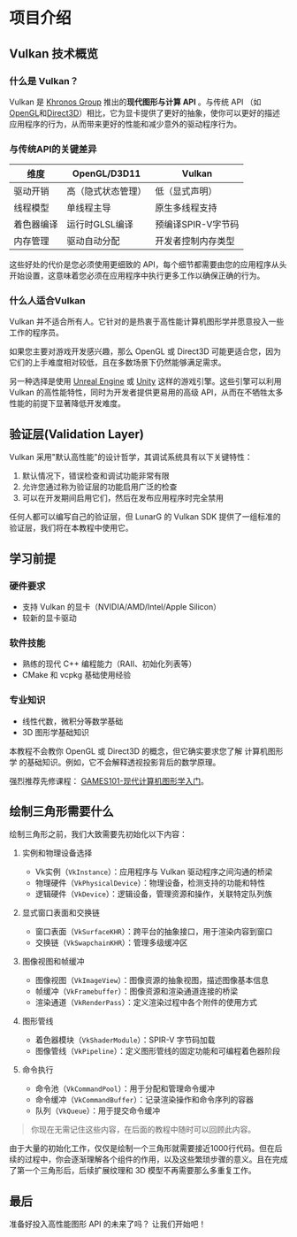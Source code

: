 # 项目介绍

## Vulkan 技术概览

### 什么是 Vulkan？

Vulkan 是 [Khronos Group](https://www.khronos.org/) 推出的**现代图形与计算 API** 。与传统 API （如[OpenGL](https://en.wikipedia.org/wiki/OpenGL)和[Direct3D](https://en.wikipedia.org/wiki/Direct3D)）相比，它为显卡提供了更好的抽象，使你可以更好的描述应用程序的行为，从而带来更好的性能和减少意外的驱动程序行为。

### 与传统API的关键差异

| 维度            | OpenGL/D3D11          | Vulkan               |
|-----------------|----------------------|----------------------|
| 驱动开销        | 高（隐式状态管理）    | 低（显式声明）      |
| 线程模型        | 单线程主导            | 原生多线程支持        |
| 着色器编译      | 运行时GLSL编译        | 预编译SPIR-V字节码    |
| 内存管理        | 驱动自动分配          | 开发者控制内存类型    |

这些好处的代价是您必须使用更细致的 API，每个细节都需要由您的应用程序从头开始设置，这意味着您必须在应用程序中执行更多工作以确保正确的行为。

### 什么人适合Vulkan

 Vulkan 并不适合所有人。它针对的是热衷于高性能计算机图形学并愿意投入一些工作的程序员。

如果您主要对游戏开发感兴趣，那么 OpenGL 或 Direct3D 可能更适合您，因为它们的上手难度相对较低，且在多数场景下仍然能够满足需求。

另一种选择是使用 [Unreal Engine](https://en.wikipedia.org/wiki/Unreal_Engine#Unreal_Engine_4) 或 [Unity](https://en.wikipedia.org/wiki/Unity_(game_engine)) 这样的游戏引擎。这些引擎可以利用 Vulkan 的高性能特性，同时为开发者提供更易用的高级 API，从而在不牺牲太多性能的前提下显著降低开发难度。

## 验证层(Validation Layer)
Vulkan 采用"默认高性能"的设计哲学，其调试系统具有以下关键特性：

1. 默认情况下，错误检查和调试功能非常有限
2. 允许您通过称为验证层的功能启用广泛的检查
3. 可以在开发期间启用它们，然后在发布应用程序时完全禁用

任何人都可以编写自己的验证层，但 LunarG 的 Vulkan SDK 提供了一组标准的验证层，我们将在本教程中使用它。


## 学习前提

### 硬件要求
- 支持 Vulkan 的显卡（NVIDIA/AMD/Intel/Apple Silicon）
- 较新的显卡驱动

### 软件技能

- 熟练的现代 C++ 编程能力（RAII、初始化列表等）
- CMake 和 vcpkg 基础使用经验

### 专业知识
- 线性代数，微积分等数学基础
- 3D 图形学基础知识

本教程不会教你 OpenGL 或 Direct3D 的概念，但它确实要求您了解 计算机图形学 的基础知识。例如，它不会解释透视投影背后的数学原理。  

强烈推荐先修课程： [GAMES101-现代计算机图形学入门](https://www.bilibili.com/video/BV1X7411F744)。  

## 绘制三角形需要什么

绘制三角形之前，我们大致需要先初始化以下内容：

1. 实例和物理设备选择
    - Vk实例（`VkInstance`）：应用程序与 Vulkan 驱动程序之间沟通的桥梁
    - 物理硬件（`VkPhysicalDevice`）：物理设备，检测支持的功能和特性
    - 逻辑硬件（`VkDevice`）：逻辑设备，管理资源和操作，关联特定队列族

2. 显式窗口表面和交换链
    - 窗口表面（`VkSurfaceKHR`）：跨平台的抽象接口，用于渲染内容到窗口
    - 交换链（`VkSwapchainKHR`）：管理多级缓冲区

3. 图像视图和帧缓冲
    - 图像视图（`VkImageView`）：图像资源的抽象视图，描述图像基本信息
    - 帧缓冲（`VkFramebuffer`）：图像资源和渲染通道连接的桥梁
    - 渲染通道（`VkRenderPass`）：定义渲染过程中各个附件的使用方式

4. 图形管线
    - 着色器模块（`VkShaderModule`）：SPIR-V 字节码加载
    - 图像管线（`VkPipeline`）：定义图形管线的固定功能和可编程着色器阶段

5. 命令执行
    - 命令池（`VkCommandPool`）：用于分配和管理命令缓冲
    - 命令缓冲（`VkCommandBuffer`）：记录渲染操作和命令序列的容器
    - 队列（`VkQueue`）：用于提交命令缓冲

> 你现在无需记住这些内容，在后面的教程中随时可以回顾此内容。

由于大量的初始化工作，仅仅是绘制一个三角形就需要接近1000行代码。但在后续的过程中，你会逐渐理解各个组件的作用，以及这些繁琐步骤的意义。且在完成了第一个三角形后，后续扩展纹理和 3D 模型不再需要那么多重复工作。


## 最后

准备好投入高性能图形 API 的未来了吗？ 让我们开始吧！
